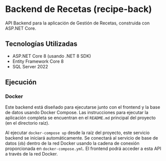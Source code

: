 # Backend de Recetas (recipe-back)

API Backend para la aplicación de Gestión de Recetas, construida con ASP.NET Core.

## Tecnologías Utilizadas

*   ASP.NET Core 8 (usando .NET 8 SDK)
*   Entity Framework Core 8
*   SQL Server 2022

## Ejecución

### Docker

Este backend está diseñado para ejecutarse junto con el frontend y la base de datos usando Docker Compose. Las instrucciones para ejecutar la aplicación completa se encuentran en el `README.md` principal del proyecto (en el directorio raíz).

Al ejecutar `docker-compose up` desde la raíz del proyecto, este servicio backend se iniciará automáticamente. Se conectará al servicio de base de datos (`db`) dentro de la red Docker usando la cadena de conexión proporcionada en `docker-compose.yml`. El frontend podrá acceder a esta API a través de la red Docker.
